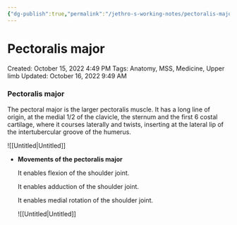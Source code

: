 ```yaml
---
{"dg-publish":true,"permalink":"/jethro-s-working-notes/pectoralis-major/","dgPassFrontmatter":true}
---
```



# Pectoralis major

Created: October 15, 2022 4:49 PM
Tags: Anatomy, MSS, Medicine, Upper limb
Updated: October 16, 2022 9:49 AM

### Pectoralis major

The pectoral major is the larger pectoralis muscle. It has a long line of origin, at the medial 1/2 of the clavicle, the sternum and the first 6 costal cartilage, where it courses laterally and twists, inserting at the lateral lip of the intertubercular groove of the humerus.

![[Untitled\|Untitled]]

- ******************************Movements of the pectoralis major******************************
    
    It enables flexion of the shoulder joint.
    
    It enables adduction of the shoulder joint.
    
    It enables medial rotation of the shoulder joint.
    
    ![[Untitled\|Untitled]]
